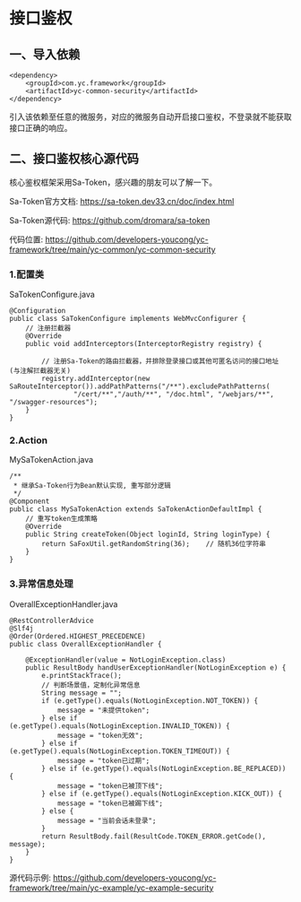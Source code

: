 # 接口鉴权

## 一、导入依赖
```
<dependency>
    <groupId>com.yc.framework</groupId>
    <artifactId>yc-common-security</artifactId>
</dependency>

```

引入该依赖至任意的微服务，对应的微服务自动开启接口鉴权，不登录就不能获取接口正确的响应。

## 二、接口鉴权核心源代码
核心鉴权框架采用Sa-Token，感兴趣的朋友可以了解一下。

Sa-Token官方文档:
https://sa-token.dev33.cn/doc/index.html

Sa-Token源代码:
https://github.com/dromara/sa-token

代码位置:
https://github.com/developers-youcong/yc-framework/tree/main/yc-common/yc-common-security

### 1.配置类
SaTokenConfigure.java
```
@Configuration
public class SaTokenConfigure implements WebMvcConfigurer {
    // 注册拦截器
    @Override
    public void addInterceptors(InterceptorRegistry registry) {

        // 注册Sa-Token的路由拦截器，并排除登录接口或其他可匿名访问的接口地址 (与注解拦截器无关)
        registry.addInterceptor(new SaRouteInterceptor()).addPathPatterns("/**").excludePathPatterns(
                "/cert/**","/auth/**", "/doc.html", "/webjars/**", "/swagger-resources");
    }
}
```

### 2.Action
MySaTokenAction.java
```
/**
 * 继承Sa-Token行为Bean默认实现, 重写部分逻辑
 */
@Component
public class MySaTokenAction extends SaTokenActionDefaultImpl {
    // 重写token生成策略
    @Override
    public String createToken(Object loginId, String loginType) {
        return SaFoxUtil.getRandomString(36);    // 随机36位字符串
    }
}

```

### 3.异常信息处理
OverallExceptionHandler.java
```
@RestControllerAdvice
@Slf4j
@Order(Ordered.HIGHEST_PRECEDENCE)
public class OverallExceptionHandler {

    @ExceptionHandler(value = NotLoginException.class)
    public ResultBody handUserExceptionHandler(NotLoginException e) {
        e.printStackTrace();
        // 判断场景值，定制化异常信息
        String message = "";
        if (e.getType().equals(NotLoginException.NOT_TOKEN)) {
            message = "未提供token";
        } else if (e.getType().equals(NotLoginException.INVALID_TOKEN)) {
            message = "token无效";
        } else if (e.getType().equals(NotLoginException.TOKEN_TIMEOUT)) {
            message = "token已过期";
        } else if (e.getType().equals(NotLoginException.BE_REPLACED)) {
            message = "token已被顶下线";
        } else if (e.getType().equals(NotLoginException.KICK_OUT)) {
            message = "token已被踢下线";
        } else {
            message = "当前会话未登录";
        }
        return ResultBody.fail(ResultCode.TOKEN_ERROR.getCode(), message);
    }
}

```

源代码示例:
https://github.com/developers-youcong/yc-framework/tree/main/yc-example/yc-example-security